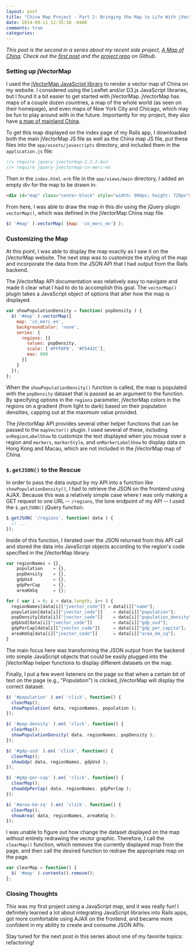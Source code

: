 ```yaml
---
layout: post
title: "China Map Project - Part 2: Bringing the Map to Life With jVectorMap"
date: 2014-09-11 12:35:18 -0400
comments: true
categories: 
---
```


*This post is the second in a series about my recent side project, [A Map of China](http://amapofchina.herokuapp.com). Check out the [first post](http://callahanchris.github.io/blog/2014/09/11/china-map-project-part-1-nokogiri/) and the [project repo](https://github.com/callahanchris/china-map) on Github.*

### Setting up jVectorMap

I used the [jVectorMap JavaScript library](http://jvectormap.com/) to render a vector map of China on my website. I considered using the Leaflet and/or D3.js JavaScript libraries, but I found it a bit easier to get started with jVectorMap. jVectorMap has maps of a couple dozen countries, a map of the whole world (as seen on their homepage), and even maps of New York City and Chicago, which may be fun to play around with in the future. Importantly for my project, they also have [a map of mainland China](http://jvectormap.com/maps/countries/china/).

To get this map displayed on the index page of my Rails app, I downloaded both the main jVectorMap JS file as well as the China map JS file, put these files into the `app/assets/javascripts` directory, and included them in the `application.js` file:

```js
//= require jquery-jvectormap-1.2.2.min
//= require jquery-jvectormap-cn-merc-en
```

Then in the `index.html.erb` file in the `app/views/main` directory, I added an empty div for the map to be drawn in:

```html
<div id="map" class="center-block" style="width: 960px; height: 720px"></div>
```

From here, I was able to draw the map in this div using the jQuery plugin `vectorMap()`, which was defined in the jVectorMap China map file.

```js
$( '#map' ).vectorMap( {map: 'cn_merc_en'} );
```

### Customizing the Map

At this point, I was able to display the map exactly as I saw it on the jVectorMap website. The next step was to customize the styling of the map and incorporate the data from the JSON API that I had output from the Rails backend.

The jVectorMap API documentation was relatively easy to navigate and made it clear what I had to do to accomplish this goal. The `vectorMap()` plugin takes a JavaScript object of options that alter how the map is displayed.

```js
var showPopulationDensity = function( popDensity ) {
  $( '#map' ).vectorMap({
    map: 'cn_merc_en',
    backgroundColor: 'none',
    series: {
      regions: [{
        values: popDensity,
        scale: ['#FFF0F0', '#F5442C'],
        max: 600
      }]
    }
  });
};
```

When the `showPopulationDensity()` function is called, the map is populated with the `popDensity` dataset that is passed as an argument to the function. By specifying options in the `regions` parameter, jVectorMap colors in the regions on a gradient (from light to dark) based on their population densities, capping out at the maximum value provided.

The jVectorMap API provides several other helper functions that can be passed to the `mapVector()` plugin. I used several of these, including `onRegionLabelShow` to customize the text displayed when you mouse over a region and `markers`, `markerStyle`, and `onMarkerLabelShow` to display data on Hong Kong and Macau, which are not included in the jVectorMap map of China.

### `$.getJSON()` to the Rescue

In order to pass the data output by my API into a function like `showPopulationDensity()`, I had to retrieve the JSON on the frontend using AJAX. Because this was a relatively simple case where I was only making a GET request to one URL -- `/regions`, the lone endpoint of my API -- I used the `$.getJSON()` jQuery function.

```js
$.getJSON( '/regions', function( data ) {
  // ...
});
```

Inside of this function, I iterated over the JSON returned from this API call and stored the data into JavaScript objects according to the region's code specified in the jVectorMap library.

```js
var regionNames = {},
    population    = {},
    popDensity    = {},
    gdpUsd        = {},
    gdpPerCap     = {},
    areaKmSq      = {};

for ( var i = 0; i < data.length; i++ ) {
  regionNames[data[i]["jvector_code"]] = data[i]["name"];
  population[data[i]["jvector_code"]]    = data[i]["population"];
  popDensity[data[i]["jvector_code"]]    = data[i]["population_density"];
  gdpUsd[data[i]["jvector_code"]]        = data[i]["gdp_usd"];
  gdpPerCap[data[i]["jvector_code"]]     = data[i]["gdp_per_capita"];
  areaKmSq[data[i]["jvector_code"]]      = data[i]["area_km_sq"];
}
```

The main focus here was transforming the JSON output from the backend into simple JavaScript objects that could be easily plugged into the jVectorMap helper functions to display different datasets on the map.

Finally, I put a few event listeners on the page so that when a certain bit of text on the page (e.g., "Population") is clicked, jVectorMap will display the correct dataset.

```js
$( '#population' ).on( 'click', function() {
  clearMap();
  showPopulation( data, regionNames, population );
});

$( '#pop-density' ).on( 'click', function() {
  clearMap();
  showPopulationDensity( data, regionNames, popDensity );
});

$( '#gdp-usd' ).on( 'click', function() {
  clearMap();
  showGdp( data, regionNames, gdpUsd );
});

$( '#gdp-per-cap' ).on( 'click', function() {
  clearMap();
  showGdpPerCap( data, regionNames, gdpPerCap );
});

$( '#area-km-sq' ).on( 'click', function() {
  clearMap();
  showArea( data, regionNames, areaKmSq );
});
```

I was unable to figure out how change the dataset displayed on the map without entirely redrawing the vector graphic. Therefore, I call the `clearMap()` function, which removes the currently displayed map from the page, and then call the desired function to redraw the appropriate map on the page.

```js
var clearMap = function() {
  $( '#map' ).contents().remove();
};
```

### Closing Thoughts

This was my first project using a JavaScript map, and it was really fun! I definitely learned a lot about integrating JavaScript libraries into Rails apps, got more comfortable using AJAX on the frontend, and became more confident in my ability to create and consume JSON APIs.

Stay tuned for the next post in this series about one of my favorite topics: refactoring!
